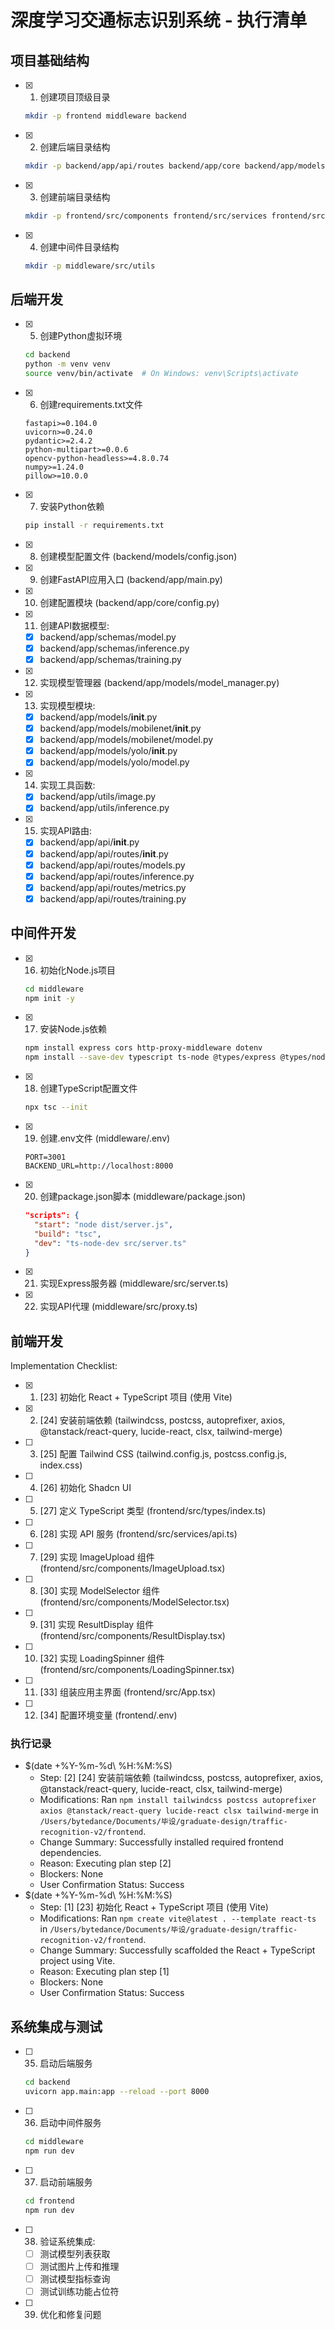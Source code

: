 # 深度学习交通标志识别系统 - 执行清单

## 项目基础结构

- [x] 1. 创建项目顶级目录
  ```bash
  mkdir -p frontend middleware backend
  ```

- [x] 2. 创建后端目录结构
  ```bash
  mkdir -p backend/app/api/routes backend/app/core backend/app/models backend/app/schemas backend/app/utils backend/models/mobilenet backend/models/yolo
  ```

- [x] 3. 创建前端目录结构
  ```bash
  mkdir -p frontend/src/components frontend/src/services frontend/src/hooks frontend/src/types frontend/src/assets
  ```

- [x] 4. 创建中间件目录结构
  ```bash
  mkdir -p middleware/src/utils
  ```

## 后端开发

- [x] 5. 创建Python虚拟环境
  ```bash
  cd backend
  python -m venv venv
  source venv/bin/activate  # On Windows: venv\Scripts\activate
  ```

- [x] 6. 创建requirements.txt文件
  ```
  fastapi>=0.104.0
  uvicorn>=0.24.0
  pydantic>=2.4.2
  python-multipart>=0.0.6
  opencv-python-headless>=4.8.0.74
  numpy>=1.24.0
  pillow>=10.0.0
  ```

- [x] 7. 安装Python依赖
  ```bash
  pip install -r requirements.txt
  ```

- [x] 8. 创建模型配置文件 (backend/models/config.json)

- [x] 9. 创建FastAPI应用入口 (backend/app/main.py)

- [x] 10. 创建配置模块 (backend/app/core/config.py)

- [x] 11. 创建API数据模型:
  - [x] backend/app/schemas/model.py
  - [x] backend/app/schemas/inference.py
  - [x] backend/app/schemas/training.py

- [x] 12. 实现模型管理器 (backend/app/models/model_manager.py)

- [x] 13. 实现模型模块:
  - [x] backend/app/models/__init__.py
  - [x] backend/app/models/mobilenet/__init__.py
  - [x] backend/app/models/mobilenet/model.py
  - [x] backend/app/models/yolo/__init__.py
  - [x] backend/app/models/yolo/model.py

- [x] 14. 实现工具函数:
  - [x] backend/app/utils/image.py
  - [x] backend/app/utils/inference.py

- [x] 15. 实现API路由:
  - [x] backend/app/api/__init__.py
  - [x] backend/app/api/routes/__init__.py
  - [x] backend/app/api/routes/models.py
  - [x] backend/app/api/routes/inference.py
  - [x] backend/app/api/routes/metrics.py
  - [x] backend/app/api/routes/training.py
  
## 中间件开发

- [x] 16. 初始化Node.js项目
  ```bash
  cd middleware
  npm init -y
  ```

- [x] 17. 安装Node.js依赖
  ```bash
  npm install express cors http-proxy-middleware dotenv
  npm install --save-dev typescript ts-node @types/express @types/node @types/cors nodemon
  ```

- [x] 18. 创建TypeScript配置文件
  ```bash
  npx tsc --init
  ```

- [x] 19. 创建.env文件 (middleware/.env)
  ```
  PORT=3001
  BACKEND_URL=http://localhost:8000
  ```

- [x] 20. 创建package.json脚本 (middleware/package.json)
  ```json
  "scripts": {
    "start": "node dist/server.js",
    "build": "tsc",
    "dev": "ts-node-dev src/server.ts"
  }
  ```

- [x] 21. 实现Express服务器 (middleware/src/server.ts)

- [x] 22. 实现API代理 (middleware/src/proxy.ts)

## 前端开发

Implementation Checklist:
- [x] 1. [23] 初始化 React + TypeScript 项目 (使用 Vite)
- [x] 2. [24] 安装前端依赖 (tailwindcss, postcss, autoprefixer, axios, @tanstack/react-query, lucide-react, clsx, tailwind-merge)
- [ ] 3. [25] 配置 Tailwind CSS (tailwind.config.js, postcss.config.js, index.css)
- [ ] 4. [26] 初始化 Shadcn UI
- [ ] 5. [27] 定义 TypeScript 类型 (frontend/src/types/index.ts)
- [ ] 6. [28] 实现 API 服务 (frontend/src/services/api.ts)
- [ ] 7. [29] 实现 ImageUpload 组件 (frontend/src/components/ImageUpload.tsx)
- [ ] 8. [30] 实现 ModelSelector 组件 (frontend/src/components/ModelSelector.tsx)
- [ ] 9. [31] 实现 ResultDisplay 组件 (frontend/src/components/ResultDisplay.tsx)
- [ ] 10. [32] 实现 LoadingSpinner 组件 (frontend/src/components/LoadingSpinner.tsx)
- [ ] 11. [33] 组装应用主界面 (frontend/src/App.tsx)
- [ ] 12. [34] 配置环境变量 (frontend/.env)

### 执行记录
*   $(date +%Y-%m-%d\ %H:%M:%S)
    *   Step: [2] [24] 安装前端依赖 (tailwindcss, postcss, autoprefixer, axios, @tanstack/react-query, lucide-react, clsx, tailwind-merge)
    *   Modifications: Ran `npm install tailwindcss postcss autoprefixer axios @tanstack/react-query lucide-react clsx tailwind-merge` in `/Users/bytedance/Documents/毕设/graduate-design/traffic-recognition-v2/frontend`.
    *   Change Summary: Successfully installed required frontend dependencies.
    *   Reason: Executing plan step [2]
    *   Blockers: None
    *   User Confirmation Status: Success
*   $(date +%Y-%m-%d\ %H:%M:%S)
    *   Step: [1] [23] 初始化 React + TypeScript 项目 (使用 Vite)
    *   Modifications: Ran `npm create vite@latest . --template react-ts` in `/Users/bytedance/Documents/毕设/graduate-design/traffic-recognition-v2/frontend`.
    *   Change Summary: Successfully scaffolded the React + TypeScript project using Vite.
    *   Reason: Executing plan step [1]
    *   Blockers: None
    *   User Confirmation Status: Success

## 系统集成与测试

- [ ] 35. 启动后端服务
  ```bash
  cd backend
  uvicorn app.main:app --reload --port 8000
  ```

- [ ] 36. 启动中间件服务
  ```bash
  cd middleware
  npm run dev
  ```

- [ ] 37. 启动前端服务
  ```bash
  cd frontend
  npm run dev
  ```

- [ ] 38. 验证系统集成:
  - [ ] 测试模型列表获取
  - [ ] 测试图片上传和推理
  - [ ] 测试模型指标查询
  - [ ] 测试训练功能占位符

- [ ] 39. 优化和修复问题